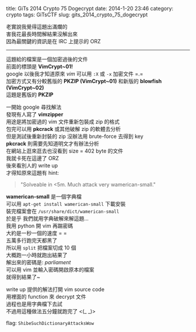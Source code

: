 title: GiTs 2014 Crypto 75 Dogecrypt
date: 2014-1-20 23:46
category: crypto
tags: GiTsCTF
slug: gits_2014_crypto_75_dogecrypt

老實說我覺得這題出滿爛的  
害我花最長時間解結果沒解出來  
因為最關鍵的資訊是在 IRC 上提示的 ORZ  
* * *

這題給的檔案是一個加密過後的文件  
前面的標頭是 **VimCrypt~01!**  
google 以後我才知道原來 *vim* 可以用 `:X` 或 `-x` 加密文件 =.=  
加密方式又有分較舊版的 **PKZIP (VimCrypt~01)** 和新版的 **blowfish (VimCrypt~02)**  
這題是舊版的 **PKZIP**  

一開始 google 尋找解法  
發現有人寫了 **vimzipper**  
用途是將加密過的 vim 文件重新包裝成 zip 的格式  
包完可以用 **pkcrack** 或其他破解 zip 的軟體去分析  
但是測試後重新封裝的 zip 沒辦法用 brute-force 去得到 key  
**pkcrack** 則需要先知道明文才有辦法分析  
在網站上逛來逛去也沒看到 size = 402 byte 的文件  
我就卡死在這邊了 ORZ  
後來看別人的 write up  
才得知原來這題有 hint:  

> "Solveable in <5m. Much attack very wamerican-small."

**wamerican-small** 是一個字典檔  
可以用 `apt-get install wamerican-small` 下載安裝  
裝完檔案會在 `/usr/share/dict/wamerican-small`  
於是乎 我們就用字典破解來解這題...  
我用 python 開 vim 再踹密碼  
大約是一秒一個的速度 = =  
五萬多行跑完天都黑了  
所以用 `split` 把檔案切成 10 個  
大概跑一小時就跑出結果了  
解出來的密碼是: *parliament*  
可以用 vim 並輸入密碼開啟原本的檔案  
就得到結果了~  

write up 提供的解法打開 vim source code  
用裡面的 function 來 decrypt 文件  
過程也是用字典檔下去試  
不過用這種做法五分鐘就跑完了 <(\_ \_)>  

flag: `ShibeSuchDictionaryAttacksWow`  
